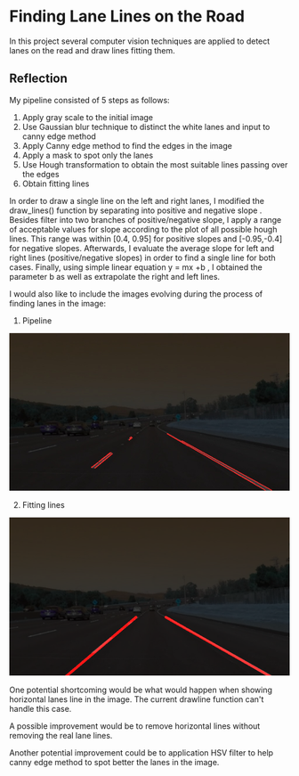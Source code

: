 # Finding Lane Lines on the Road 

In this project several computer vision techniques are applied to detect lanes on the read and draw lines fitting them.

## Reflection

My pipeline consisted of 5 steps as follows:
1. Apply gray scale to the initial image
2. Use Gaussian blur technique to distinct the white lanes and input to canny edge method
3. Apply Canny edge method to find the edges in the image
4. Apply a mask to spot only the lanes
5. Use Hough transformation to obtain the most suitable lines passing over the edges 
6. Obtain fitting lines 

In order to draw a single line on the left and right lanes, I modified the draw_lines() function by separating into positive and negative slope . Besides filter into two branches of positive/negative slope, I apply a range of acceptable values for slope according to the plot of all possible hough lines. This range was within [0.4, 0.95] for positive slopes and [-0.95,-0.4] for negative slopes. Afterwards, I evaluate the average slope for left and right lines (positive/negative slopes) in order to find a single line for both cases. Finally, using simple linear equation  y = mx +b , I obtained the parameter b as well as extrapolate the right and left lines.


I would also like to include the images evolving during the process of finding lanes in the image:

1. Pipeline

![Application of pipeline](https://github.com/BrunoEduardoCSantos/Finding-lane-lines-on-the-road/blob/master/test_images_lines/houghlinessolidWhiteCurve.jpg.jpg)

 2. Fitting lines
 
![Application of pipeline2](https://github.com/BrunoEduardoCSantos/Finding-lane-lines-on-the-road/blob/master/test_output_images/messigraysolidWhiteCurve.jpg.png)


One potential shortcoming would be what would happen when showing horizontal lanes line in the image. The current drawline function can't handle this case.

A possible improvement would be to remove horizontal lines without removing the real lane lines.

Another potential improvement could be to application HSV filter to help canny edge method to spot better the lanes in the image.
